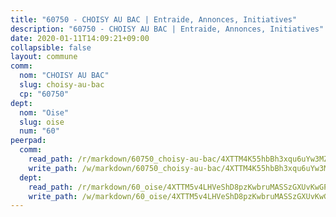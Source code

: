 ```yaml
---
title: "60750 - CHOISY AU BAC | Entraide, Annonces, Initiatives"
description: "60750 - CHOISY AU BAC | Entraide, Annonces, Initiatives"
date: 2020-01-11T14:09:21+09:00
collapsible: false
layout: commune
comm:
  nom: "CHOISY AU BAC"
  slug: choisy-au-bac
  cp: "60750"
dept:
  nom: "Oise"
  slug: oise
  num: "60"
peerpad:
  comm:
    read_path: /r/markdown/60750_choisy-au-bac/4XTTM4K55hbBh3xqu6uYw3MZ7RsrCYs7SSJZv4UTbkp7xYERs
    write_path: /w/markdown/60750_choisy-au-bac/4XTTM4K55hbBh3xqu6uYw3MZ7RsrCYs7SSJZv4UTbkp7xYERs-K3TgTwNoo4bcX6xd3Dxuvd1cdEM9AheNpd4fwKaCQgh8bBDoM7vM5dMqUMc9EJSsdYtaBt3F5sxY1tE8s3KQrGPwUiQnH5Mcf2SP2mHU2zURTYjRmKQTVEkcErzCxGanjGsvSV81
  dept:
    read_path: /r/markdown/60_oise/4XTTM5v4LHVeShD8pzKwbruMASSzGXUvKwGPyPNR6Aq6aruGY
    write_path: /w/markdown/60_oise/4XTTM5v4LHVeShD8pzKwbruMASSzGXUvKwGPyPNR6Aq6aruGY-K3TgTfEPmBuMGxs3WizC7aafmuSUvuvwsE7nM986pS4fEczEhokrfL1mXNtU722XatpEcDhfhLf5xd24JkCKBD4DcQHeF5CYjEkAVzDN3PuQerZfYGZ5zy2XFcJNh2Z1pYjLoQTn
---
```



